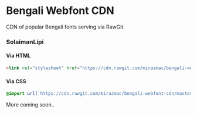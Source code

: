 # Bengali Webfont CDN
CDN of popular Bengali fonts serving via RawGit.

### SolaimanLipi
#### Via HTML
```html
<link rel="stylesheet" href="https://cdn.rawgit.com/mirazmac/bengali-webfont-cdn/master/solaimanlipi/style.css">
```
#### Via CSS
```css
@import url('https://cdn.rawgit.com/mirazmac/bengali-webfont-cdn/master/solaimanlipi/style.css');
```
More coming soon..
